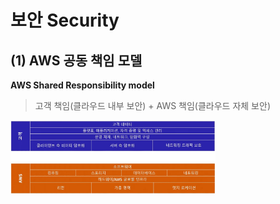 보안 Security
====

## (1) **AWS 공동 책임 모델**   
**AWS Shared Responsibility model**   
> 고객 책임(클라우드 내부 보안) + AWS 책임(클라우드 자체 보안)

<img src="https://github.com/Hakunam97/TIL/blob/master/AWS/images/%EA%B3%B5%EB%8F%99%EC%B1%85%EC%9E%84%EB%AA%A8%EB%8D%B8.JPG" width="65%" height="55%" title="Shared" alt="shared"></img>

